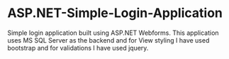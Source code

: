 # ASP.NET-Simple-Login-Application
Simple login application built using ASP.NET Webforms.
This application uses MS SQL Server as the backend and for View styling I have used bootstrap and for validations I have used jquery.
